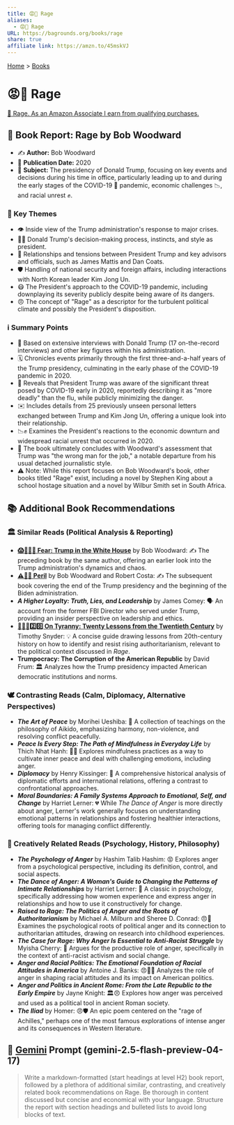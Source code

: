 ```yaml
---
title: 😡🤬 Rage
aliases:
  - 😡🤬 Rage
URL: https://bagrounds.org/books/rage
share: true
affiliate link: https://amzn.to/45mskVJ
---
```

[Home](../index.md) > [Books](./index.md)  
# 😡🤬 Rage  
[🛒 Rage. As an Amazon Associate I earn from qualifying purchases.](https://amzn.to/45mskVJ)  
  
## 📖 Book Report: Rage by Bob Woodward  
  
* ✍️ **Author:** Bob Woodward  
* 📅 **Publication Date:** 2020  
* 📌 **Subject:** The presidency of Donald Trump, focusing on key events and decisions during his time in office, particularly leading up to and during the early stages of the COVID-19 🦠 pandemic, economic challenges 📉, and racial unrest ✊.  
  
### 🔑 Key Themes  
  
* 👁️ Inside view of the Trump administration's response to major crises.  
* 👨‍💼 Donald Trump's decision-making process, instincts, and style as president.  
* 🤝 Relationships and tensions between President Trump and key advisors and officials, such as James Mattis and Dan Coats.  
* 🛡️ Handling of national security and foreign affairs, including interactions with North Korean leader Kim Jong Un.  
* 😷 The President's approach to the COVID-19 pandemic, including downplaying its severity publicly despite being aware of its dangers.  
* 😠 The concept of "Rage" as a descriptor for the turbulent political climate and possibly the President's disposition.  
  
### ℹ️ Summary Points  
  
* 💬 Based on extensive interviews with Donald Trump (17 on-the-record interviews) and other key figures within his administration.  
* 🗓️ Chronicles events primarily through the first three-and-a-half years of the Trump presidency, culminating in the early phase of the COVID-19 pandemic in 2020.  
* 🚨 Reveals that President Trump was aware of the significant threat posed by COVID-19 early in 2020, reportedly describing it as "more deadly" than the flu, while publicly minimizing the danger.  
* ✉️ Includes details from 25 previously unseen personal letters exchanged between Trump and Kim Jong Un, offering a unique look into their relationship.  
* 📉✊ Examines the President's reactions to the economic downturn and widespread racial unrest that occurred in 2020.  
* 🧐 The book ultimately concludes with Woodward's assessment that Trump was "the wrong man for the job," a notable departure from his usual detached journalistic style.  
* ⚠️ Note: While this report focuses on Bob Woodward's book, other books titled "Rage" exist, including a novel by Stephen King about a school hostage situation and a novel by Wilbur Smith set in South Africa.  
  
## 📚 Additional Book Recommendations  
### 🏛️ Similar Reads (Political Analysis & Reporting)  
  
* **[😱🤡🇺🇸 Fear: Trump in the White House](./fear.md)** by Bob Woodward: ✍️ The preceding book by the same author, offering an earlier look into the Trump administration's dynamics and chaos.  
* **[⚠️😬😰 Peril](./peril.md)** by Bob Woodward and Robert Costa: ✍️ The subsequent book covering the end of the Trump presidency and the beginning of the Biden administration.  
* ***A Higher Loyalty: Truth, Lies, and Leadership*** by James Comey: 🗣️ An account from the former FBI Director who served under Trump, providing an insider perspective on leadership and ethics.  
* **[👑🚫📜2️⃣0️⃣ On Tyranny: Twenty Lessons from the Twentieth Century](./on-tyranny.md)** by Timothy Snyder: 💡 A concise guide drawing lessons from 20th-century history on how to identify and resist rising authoritarianism, relevant to the political context discussed in *Rage*.  
* **Trumpocracy: The Corruption of the American Republic** by David Frum: 🏛️ Analyzes how the Trump presidency impacted American democratic institutions and norms.  
  
### 🕊️ Contrasting Reads (Calm, Diplomacy, Alternative Perspectives)  
  
* ***The Art of Peace*** by Morihei Ueshiba: 🧘 A collection of teachings on the philosophy of Aikido, emphasizing harmony, non-violence, and resolving conflict peacefully.  
* ***Peace Is Every Step: The Path of Mindfulness in Everyday Life*** by Thich Nhat Hanh: 🧘‍♀️ Explores mindfulness practices as a way to cultivate inner peace and deal with challenging emotions, including anger.  
* ***Diplomacy*** by Henry Kissinger: 🤝 A comprehensive historical analysis of diplomatic efforts and international relations, offering a contrast to confrontational approaches.  
* ***Moral Boundaries: A Family Systems Approach to Emotional, Self, and Change*** by Harriet Lerner: 💔 While *The Dance of Anger* is more directly about anger, Lerner's work generally focuses on understanding emotional patterns in relationships and fostering healthier interactions, offering tools for managing conflict differently.  
  
### 🧠 Creatively Related Reads (Psychology, History, Philosophy)  
  
* ***The Psychology of Anger*** by Hashim Talib Hashim: 😡 Explores anger from a psychological perspective, including its definition, control, and social aspects.  
* ***The Dance of Anger: A Woman's Guide to Changing the Patterns of Intimate Relationships*** by Harriet Lerner: 💃 A classic in psychology, specifically addressing how women experience and express anger in relationships and how to use it constructively for change.  
* ***Raised to Rage: The Politics of Anger and the Roots of Authoritarianism*** by Michael A. Milburn and Sheree D. Conrad: 😠👶 Examines the psychological roots of political anger and its connection to authoritarian attitudes, drawing on research into childhood experiences.  
* ***The Case for Rage: Why Anger Is Essential to Anti-Racist Struggle*** by Myisha Cherry: 💪 Argues for the productive role of anger, specifically in the context of anti-racist activism and social change.  
* ***Anger and Racial Politics: The Emotional Foundation of Racial Attitudes in America*** by Antoine J. Banks: 😠✊🏾 Analyzes the role of anger in shaping racial attitudes and its impact on American politics.  
* ***Anger and Politics in Ancient Rome: From the Late Republic to the Early Empire*** by Jayne Knight: 🏛️😠 Explores how anger was perceived and used as a political tool in ancient Roman society.  
* ***The Iliad*** by Homer: 😠🛡️ An epic poem centered on the "rage of Achilles," perhaps one of the most famous explorations of intense anger and its consequences in Western literature.  
  
## 💬 [Gemini](../software/gemini.md) Prompt (gemini-2.5-flash-preview-04-17)  
> Write a markdown-formatted (start headings at level H2) book report, followed by a plethora of additional similar, contrasting, and creatively related book recommendations on Rage. Be thorough in content discussed but concise and economical with your language. Structure the report with section headings and bulleted lists to avoid long blocks of text.